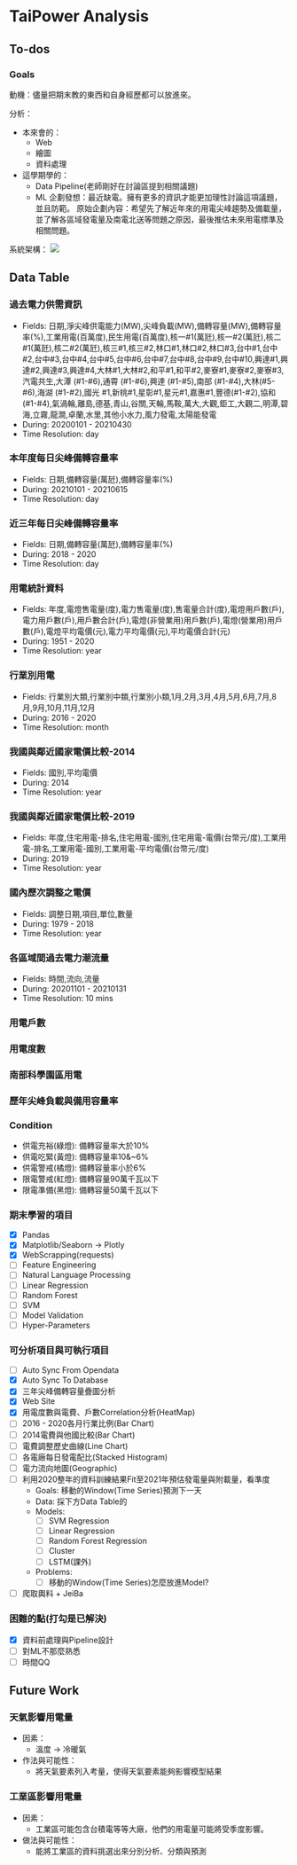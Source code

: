 # TaiPower Analysis

## To-dos
### Goals
動機：儘量把期末教的東西和自身經歷都可以放進來。

分析：
- 本來會的：
  - Web
  - 繪圖
  - 資料處理
- 這學期學的：
  - Data Pipeline(老師剛好在討論區提到相關議題)
  - ML
企劃發想：最近缺電。擁有更多的資訊才能更加理性討論這項議題，並且防範。
原始企劃內容：希望先了解近年來的用電尖峰趨勢及備載量，並了解各區域發電量及南電北送等問題之原因，最後推估未來用電標準及相關問題。

系統架構：
![](https://i.imgur.com/9Y74MDL.png)


## Data Table
### 過去電力供需資訊
- Fields: 日期,淨尖峰供電能力(MW),尖峰負載(MW),備轉容量(MW),備轉容量率(%),工業用電(百萬度),民生用電(百萬度),核一#1(萬瓩),核一#2(萬瓩),核二#1(萬瓩),核二#2(萬瓩),核三#1,核三#2,林口#1,林口#2,林口#3,台中#1,台中#2,台中#3,台中#4,台中#5,台中#6,台中#7,台中#8,台中#9,台中#10,興達#1,興達#2,興達#3,興達#4,大林#1,大林#2,和平#1,和平#2,麥寮#1,麥寮#2,麥寮#3,汽電共生,大潭 (#1-#6),通霄 (#1-#6),興達 (#1-#5),南部 (#1-#4),大林(#5-#6),海湖 (#1-#2),國光 #1,新桃#1,星彰#1,星元#1,嘉惠#1,豐德(#1-#2),協和 (#1-#4),氣渦輪,離島,德基,青山,谷關,天輪,馬鞍,萬大,大觀,鉅工,大觀二,明潭,碧海,立霧,龍澗,卓蘭,水里,其他小水力,風力發電,太陽能發電
- During: 20200101 - 20210430
- Time Resolution: day
### 本年度每日尖峰備轉容量率
- Fields: 日期,備轉容量(萬瓩),備轉容量率(%)
- During: 20210101 - 20210615
- Time Resolution: day
### 近三年每日尖峰備轉容量率
- Fields: 日期,備轉容量(萬瓩),備轉容量率(%)
- During: 2018 - 2020
- Time Resolution: day
### 用電統計資料
- Fields: 年度,電燈售電量(度),電力售電量(度),售電量合計(度),電燈用戶數(戶),電力用戶數(戶),用戶數合計(戶),電燈(非營業用)用戶數(戶),電燈(營業用)用戶數(戶),電燈平均電價(元),電力平均電價(元),平均電價合計(元)
- During: 1951 - 2020
- Time Resolution: year
### 行業別用電
- Fields: 行業別大類,行業別中類,行業別小類,1月,2月,3月,4月,5月,6月,7月,8月,9月,10月,11月,12月
- During: 2016 - 2020
- Time Resolution: month
### 我國與鄰近國家電價比較-2014
- Fields: 國別,平均電價
- During: 2014
- Time Resolution: year
### 我國與鄰近國家電價比較-2019
- Fields: 年度,住宅用電-排名,住宅用電-國別,住宅用電-電價(台幣元/度),工業用電-排名,工業用電-國別,工業用電-平均電價(台幣元/度)
- During: 2019
- Time Resolution: year
### 國內歷次調整之電價
- Fields: 調整日期,項目,單位,數量
- During: 1979 - 2018
- Time Resolution:  year
### 各區域間過去電力潮流量
- Fields: 時間,流向,流量
- During: 20201101 - 20210131 
- Time Resolution: 10 mins
### 用電戶數
### 用電度數
### 南部科學園區用電
### 歷年尖峰負載與備用容量率

### Condition
- 供電充裕(綠燈): 備轉容量率大於10%
- 供電吃緊(黃燈): 備轉容量率10&~6%
- 供電警戒(橘燈): 備轉容量率小於6%
- 限電警戒(紅燈): 備轉容量90萬千瓦以下
- 限電準備(黑燈): 備轉容量50萬千瓦以下

### 期末學習的項目
- [x] Pandas
- [x] Matplotlib/Seaborn -> Plotly
- [x] WebScrapping(requests)
- [ ] Feature Engineering
- [ ] Natural Language Processing
- [ ] Linear Regression
- [ ] Random Forest
- [ ] SVM
- [ ] Model Validation
- [ ] Hyper-Parameters
### 可分析項目與可執行項目
- [ ] Auto Sync From Opendata
- [x] Auto Sync To Database
- [x] 三年尖峰備轉容量疊圖分析
- [x] Web Site
- [x] 用電度數與電費、戶數Correlation分析(HeatMap)
- [ ] 2016 - 2020各月行業比例(Bar Chart)
- [ ] 2014電費與他國比較(Bar Chart)
- [ ] 電費調整歷史曲線(Line Chart)
- [ ] 各電廠每日發電配比(Stacked Histogram)
- [ ] 電力流向地圖(Geographic)
- [ ] 利用2020整年的資料訓練結果Fit至2021年預估發電量與附載量，看準度
  - Goals: 移動的Window(Time Series)預測下一天
  - Data: 採下方Data Table的
  - Models:
    - [ ] SVM Regression
    - [ ] Linear Regression
    - [ ] Random Forest Regression
    - [ ] Cluster
    - [ ] LSTM(課外)
  - Problems:
    - [ ] 移動的Window(Time Series)怎麼放進Model?
- [ ] 爬取輿料 + JeiBa
### 困難的點(打勾是已解決)
- [x] 資料前處理與Pipeline設計
- [ ] 對ML不那麼熟悉
- [ ] 時間QQ

## Future Work
### 天氣影響用電量
- 因素：
  - 溫度 -> 冷暖氣
- 作法與可能性：
  - 將天氣要素列入考量，使得天氣要素能夠影響模型結果
### 工業區影響用電量
- 因素：
  - 工業區可能包含台積電等等大廠，他們的用電量可能將受季度影響。
- 做法與可能性：
  - 能將工業區的資料挑選出來分別分析、分類與預測
